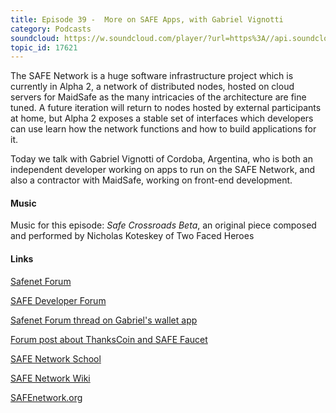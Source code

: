 ```yaml
---
title: Episode 39 -  More on SAFE Apps, with Gabriel Vignotti
category: Podcasts
soundcloud: https://w.soundcloud.com/player/?url=https%3A//api.soundcloud.com/tracks/348299427
topic_id: 17621
---
```


The SAFE Network is a huge software infrastructure project which is currently in Alpha 2, a network of distributed nodes, hosted on cloud servers for MaidSafe as the many intricacies of the architecture are fine tuned. A future iteration will return to nodes hosted by external participants at home, but Alpha 2 exposes a stable set of interfaces which developers can use learn how the network functions and how to build applications for it.
  
Today we talk with Gabriel Vignotti of Cordoba, Argentina, who is both an independent developer working on apps to run on the SAFE Network, and also a contractor with MaidSafe, working on front-end development. 

<!-- more -->

#### Music

Music for this episode: *Safe Crossroads Beta*, an original piece composed and performed by Nicholas Koteskey of Two Faced Heroes

#### Links

[Safenet Forum](https://safenetforum.org/)

[SAFE Developer Forum](https://forum.safedev.org/)

[Safenet Forum thread on Gabriel's wallet app](https://safenetforum.org/t/introducing-safe-wallet-app/11764) 

[Forum post about ThanksCoin and SAFE Faucet](https://safenetforum.org/t/introducing-safe-wallet-app/11764/60)

[SAFE Network School](https://safecrossroads.net/safe-network-school/)

[SAFE Network Wiki](https://safenetwork.wiki/en/Main_Page) 

[SAFEnetwork.org](https://safenetwork.org)
